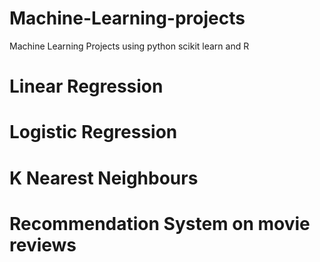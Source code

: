# Machine-Learning-projects
Machine Learning Projects using python scikit learn and R
# Linear Regression

# Logistic Regression

# K Nearest Neighbours

# Recommendation System on movie reviews
